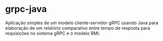 # grpc-java
Aplicação simples de um modelo cliente-servidor gRPC usando Java
para elaboração de um relatório comparativo entre tempo de resposta para requisições no sistema gRPC
e o modelo RMI.
